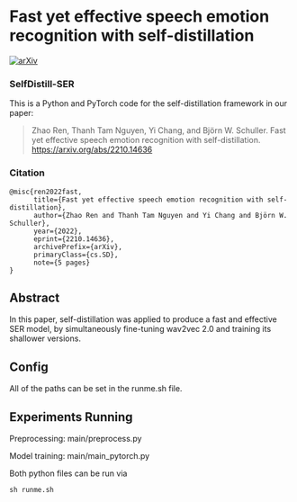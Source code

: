 # Fast yet effective speech emotion recognition with self-distillation

[![arXiv](https://img.shields.io/badge/arXiv-2210.14636-b31b1b.svg)](https://arxiv.org/abs/2210.14636)

### SelfDistill-SER

This is a Python and PyTorch code for the self-distillation framework in our paper: 

>Zhao Ren, Thanh Tam Nguyen, Yi Chang, and Björn W. Schuller. Fast yet effective speech emotion recognition with self-distillation. https://arxiv.org/abs/2210.14636

### Citation

```
@misc{ren2022fast,
      title={Fast yet effective speech emotion recognition with self-distillation}, 
      author={Zhao Ren and Thanh Tam Nguyen and Yi Chang and Björn W. Schuller},
      year={2022},
      eprint={2210.14636},
      archivePrefix={arXiv},
      primaryClass={cs.SD},
      note={5 pages}
}
```

## Abstract

In this paper, self-distillation was applied to produce a fast and effective SER model, by simultaneously fine-tuning wav2vec 2.0 and training its shallower versions.

## Config

All of the paths can be set in the runme.sh file. 

## Experiments Running

Preprocessing: main/preprocess.py

Model training: main/main_pytorch.py 

Both python files can be run via

```
sh runme.sh
```

